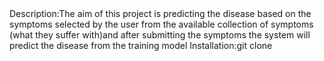 <Project title: predictive analytics for healthcare>
Description:The aim of this project is predicting the disease based on the symptoms selected by the user from 
            the available collection of symptoms (what they suffer with)and  after submitting the symptoms the 
            system will predict the disease from the training model 
Installation:git clone
